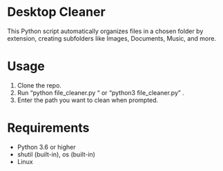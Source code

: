 # Desktop Cleaner

This Python script automatically organizes files in a chosen folder by extension,
creating subfolders like Images, Documents, Music, and more.

# Usage

1. Clone the repo.
2. Run “python file_cleaner.py “ or “python3 file_cleaner.py” .
3. Enter the path you want to clean when prompted.

# Requirements

- Python 3.6 or higher
- shutil (built-in), os (built-in)
- Linux


